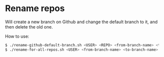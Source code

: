 # Rename repos

Will create a new branch on Github and change the default branch to it, and then delete the old one.

How to use:

```bash
$ ./rename-github-default-branch.sh <USER> <REPO> <from-branch-name> <to-branch-name>
$ ./rename-for-all-repos.sh <USER> <from-branch-name> <to-branch-name>
```
